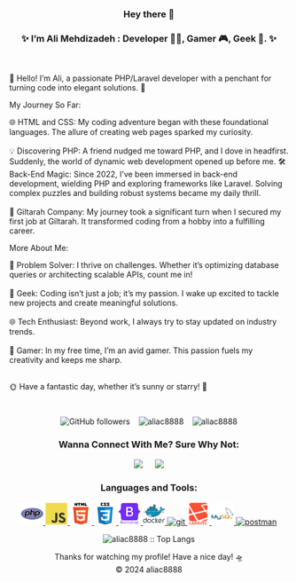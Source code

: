 <h3 align="center"> Hey there 🌌 </h3>
 

<h3 align="center">✨ I’m Ali Mehdizadeh : Developer 👨‍💻, Gamer 🎮, Geek 🤖. ✨</h3>

 &nbsp;&nbsp;

<p align="left">
👋 Hello! I’m Ali, a passionate PHP/Laravel developer with a penchant for turning code into elegant solutions. 🚀

My Journey So Far:

🌐 HTML and CSS: My coding adventure began with these foundational languages. The allure of creating web pages sparked my curiosity.
</br></br>
💡 Discovering PHP: A friend nudged me toward PHP, and I dove in headfirst. Suddenly, the world of dynamic web development opened up before me.
🛠 Back-End Magic: Since 2022, I’ve been immersed in back-end development, wielding PHP and exploring frameworks like Laravel. Solving complex puzzles and building robust systems became my daily thrill.
</br></br>
💼 Giltarah Company: My journey took a significant turn when I secured my first job at Giltarah. It transformed coding from a hobby into a fulfilling career.

More About Me:

🤝 Problem Solver: I thrive on challenges. Whether it’s optimizing database queries or architecting scalable APIs, count me in!
</br></br>
🌟 Geek: Coding isn’t just a job; it’s my passion. I wake up excited to tackle new projects and create meaningful solutions.
</br></br>
🌐 Tech Enthusiast: Beyond work, I always try to stay updated on industry trends.
</br></br>
👾 Gamer: In my free time, I’m an avid gamer. This passion fuels my creativity and keeps me sharp.
</br></br>

🌞 Have a fantastic day, whether it’s sunny or starry! 🌙</p>
 
 &nbsp;&nbsp;

<p align="center"> <img alt="GitHub followers" src="https://img.shields.io/github/followers/aliac8888?style=social"> &nbsp;&nbsp; <img alt="aliac8888" src="https://img.shields.io/github/stars/aliac8888?style=social"> &nbsp;&nbsp; <img src="https://komarev.com/ghpvc/?username=aliac8888&label=Profile%20views&color=0e75b6&style=flat" alt="aliac8888" /> </p>

<h3 align="center">Wanna Connect With Me? Sure Why Not:</h3>
<p align="center">
  <a target="_blank" href="https://linkedin.com/in/ali-mehdizadeh-ac"><img src="https://img.shields.io/badge/-LinkedIn-0077B5?style=for-the-badge&logo=Linkedin&logoColor=white"></img></a>
&emsp;
<a target="_blank" href="mailto:alimehdizadeh822@gmail.com"><img src="https://img.shields.io/badge/-Gmail-D14836?style=for-the-badge&logo=Gmail&logoColor=white"></img></a>

<h3 align="center">Languages and Tools:</h3>
<p align="center">
  <a href="https://www.php.net" target="_blank" rel="noreferrer"> <img src="https://raw.githubusercontent.com/devicons/devicon/master/icons/php/php-original.svg" alt="php" width="40" height="40"/> </a>
  <a href="https://developer.mozilla.org/en-US/docs/Web/JavaScript" target="_blank" rel="noreferrer"> <img src="https://raw.githubusercontent.com/devicons/devicon/master/icons/javascript/javascript-original.svg" alt="javascript" width="40" height="40"/> </a>
   <a href="https://www.w3.org/html/" target="_blank" rel="noreferrer"> <img src="https://raw.githubusercontent.com/devicons/devicon/master/icons/html5/html5-original-wordmark.svg" alt="html5" width="40" height="40"/> </a>
   <a href="https://www.w3schools.com/css/" target="_blank" rel="noreferrer"> <img src="https://raw.githubusercontent.com/devicons/devicon/master/icons/css3/css3-original-wordmark.svg" alt="css3" width="40" height="40"/> </a>
  <a href="https://getbootstrap.com" target="_blank" rel="noreferrer">
  <img src="https://raw.githubusercontent.com/devicons/devicon/master/icons/bootstrap/bootstrap-plain-wordmark.svg" alt="bootstrap" width="40" height="40"/> </a>
  <a href="https://www.docker.com/" target="_blank" rel="noreferrer"> <img src="https://raw.githubusercontent.com/devicons/devicon/master/icons/docker/docker-original-wordmark.svg" alt="docker" width="40" height="40"/> </a> <a href="https://git-scm.com/" target="_blank" rel="noreferrer"> <img src="https://www.vectorlogo.zone/logos/git-scm/git-scm-icon.svg" alt="git" width="40" height="40"/> </a> <a href="https://laravel.com/" target="_blank" rel="noreferrer"> <img src="https://raw.githubusercontent.com/devicons/devicon/master/icons/laravel/laravel-plain-wordmark.svg" alt="laravel" width="40" height="40"/> </a> <a href="https://www.mysql.com/" target="_blank" rel="noreferrer"> <img src="https://raw.githubusercontent.com/devicons/devicon/master/icons/mysql/mysql-original-wordmark.svg" alt="mysql" width="40" height="40"/> </a>  <a href="https://postman.com" target="_blank" rel="noreferrer"> <img src="https://www.vectorlogo.zone/logos/getpostman/getpostman-icon.svg" alt="postman" width="40" height="40"/> </a> </p>

<p align="center"><img src="https://github-readme-stats.vercel.app/api/top-langs/?username=aliac8888&langs_count=10&theme=tokyonight&layout=compact" alt="aliac8888 :: Top Langs" /></p>
<div align="center">
   Thanks for watching my profile! Have a nice day! 🛸 <br/>
  &copy; 2024 aliac8888
</div>

